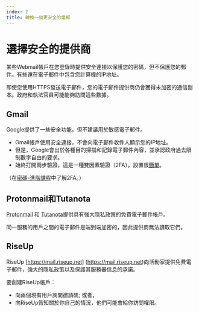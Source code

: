 ```yaml
---
index: 2
title: 轉換一個更安全的電郵
---
```

# 選擇安全的提供商

某些Webmail帳戶在您登錄時提供安全連接以保護您的密碼，但不保護您的郵件。有些還在電子郵件中包含您計算機的IP地址。

即使您使用HTTPS發送電子郵件，您的電子郵件提供商仍會獲得未加密的通信副本。政府和執法官員可能能夠訪問這些數據。

## Gmail

Google提供了一些安全功能，但不建議用於敏感電子郵件。

*   Gmail帳戶使用安全連接，不會向電子郵件收件人顯示您的IP地址。
*   但是，Google會出於各種目的掃描和記錄電子郵件內容，並承認政府過去限制數字自由的要求。
*   始終打開兩步驗證，這是一種雙因素驗證（2FA）。設置很[簡單](https://support.google.com/accounts/answer/185839?hl=en)。

（在[密碼-進階課程](umbrella://information/passwords/advanced)中了解2FA。）

## Protonmail和Tutanota

[Protonmail](https://protonmail.com) 和 [Tutanota](https://tutanota.com)提供具有強大隱私政策的免費電子郵件帳戶。

同一服務的用戶之間的電子郵件是端到端加密的，因此提供商無法讀取它們。

## RiseUp

RiseUp [https://mail.riseup.net]
(https://mail.riseup.net)向活動家提供免費電子郵件，強大的隱私政策以及保護其服務器信息的承諾。

要創建RiseUp帳戶：

*   向兩個現有用戶詢問邀請碼; 或者，
*   向RiseUp告知關於你自己的情況，他們可能會給你訪問權限。